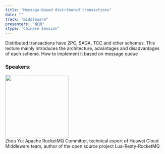 ```yaml
---
title: "Message-based distributed transactions"
date: "" 
track: "middleware"
presenters: "余洲"
stype: "Chinese Session"
---
```

Distributed transactions have 2PC, SAGA, TCC and other schemes. This lecture mainly introduces the architecture, advantages and disadvantages of each scheme. How to implement it based on message queue
 ### Speakers: 
 <img src="images/speaker/1223.png" width="200" /><br>Zhou Yu: Apache RocketMQ Committer, technical expert of Huawei Cloud Middleware team, author of the open source project Lua-Resty-RocketMQ

 
